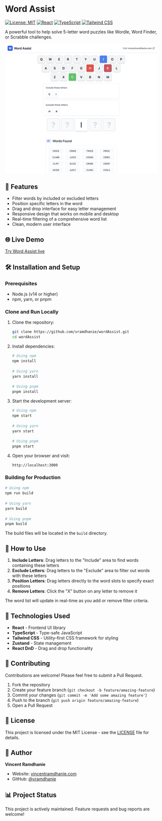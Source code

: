 # Word Assist

[![License: MIT](https://img.shields.io/badge/License-MIT-yellow.svg)](https://opensource.org/licenses/MIT)
[![React](https://img.shields.io/badge/React-18-blue.svg)](https://reactjs.org/)
[![TypeScript](https://img.shields.io/badge/TypeScript-5.0-blue.svg)](https://www.typescriptlang.org/)
[![Tailwind CSS](https://img.shields.io/badge/Tailwind%20CSS-3-38B2AC.svg)](https://tailwindcss.com/)

A powerful tool to help solve 5-letter word puzzles like Wordle, Word Finder, or Scrabble challenges.

![Word Assist Screenshot](word_screenshot.png)

## 🚀 Features

- Filter words by included or excluded letters
- Position specific letters in the word
- Drag and drop interface for easy letter management
- Responsive design that works on mobile and desktop
- Real-time filtering of a comprehensive word list
- Clean, modern user interface

## 🌐 Live Demo

[Try Word Assist live](https://words.vincentramdhanie.com)

## 🛠️ Installation and Setup

### Prerequisites

- Node.js (v14 or higher)
- npm, yarn, or pnpm

### Clone and Run Locally

1. Clone the repository:
   ```bash
   git clone https://github.com/vramdhanie/wordAssist.git
   cd wordAssist
   ```

2. Install dependencies:
   ```bash
   # Using npm
   npm install
   
   # Using yarn
   yarn install
   
   # Using pnpm
   pnpm install
   ```

3. Start the development server:
   ```bash
   # Using npm
   npm start
   
   # Using yarn
   yarn start
   
   # Using pnpm
   pnpm start
   ```

4. Open your browser and visit:
   ```
   http://localhost:3000
   ```

### Building for Production

```bash
# Using npm
npm run build

# Using yarn
yarn build

# Using pnpm
pnpm build
```

The build files will be located in the `build` directory.

## 🧩 How to Use

1. **Include Letters**: Drag letters to the "Include" area to find words containing these letters
2. **Exclude Letters**: Drag letters to the "Exclude" area to filter out words with these letters
3. **Position Letters**: Drag letters directly to the word slots to specify exact positions
4. **Remove Letters**: Click the "X" button on any letter to remove it

The word list will update in real-time as you add or remove filter criteria.

## 🧰 Technologies Used

- **React** - Frontend UI library
- **TypeScript** - Type-safe JavaScript
- **Tailwind CSS** - Utility-first CSS framework for styling
- **Zustand** - State management
- **React DnD** - Drag and drop functionality

## 🤝 Contributing

Contributions are welcome! Please feel free to submit a Pull Request.

1. Fork the repository
2. Create your feature branch (`git checkout -b feature/amazing-feature`)
3. Commit your changes (`git commit -m 'Add some amazing feature'`)
4. Push to the branch (`git push origin feature/amazing-feature`)
5. Open a Pull Request

## 📝 License

This project is licensed under the MIT License - see the [LICENSE](LICENSE) file for details.

## 👤 Author

**Vincent Ramdhanie**

- Website: [vincentramdhanie.com](https://vincentramdhanie.com)
- GitHub: [@vramdhanie](https://github.com/vramdhanie)

## 📊 Project Status

This project is actively maintained. Feature requests and bug reports are welcome!
